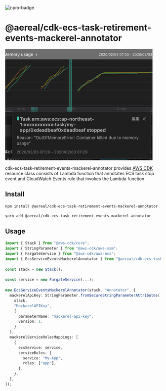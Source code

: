 ![npm-badge][npm-badge]

# @aereal/cdk-ecs-task-retirement-events-mackerel-annotator

![mackerel-annotation-image][]

cdk-ecs-task-retirement-events-mackerel-annotator provides [AWS CDK][] resource class consists of Lambda function that annotates ECS task stop event
and CloudWatch Events rule that invokes the Lambda function.

## Install

```sh
npm install @aereal/cdk-ecs-task-retirement-events-mackerel-annotator
```

```sh
yarn add @aereal/cdk-ecs-task-retirement-events-mackerel-annotator
```

## Usage

```typescript
import { Stack } from "@aws-cdk/core";
import { StringParameter } from "@aws-cdk/aws-ssm";
import { FargateService } from "@aws-cdk/aws-ecs";
import { EcsServiceEventsMackerelAnnotator } from "@aereal/cdk-ecs-task-retirement-events-mackerel-annotator";

const stack = new Stack();

const service = new FargateService(...);

new EcsServiceEventsMackerelAnnotator(stack, "Annotator", {
  mackerelApiKey: StringParameter.fromSecureStringParameterAttributes(
    stack,
    "MackerelAPIKey",
    {
      parameterName: "mackerel-api-key",
      version: 1,
    }
  ),
  mackerelServiceRolesMappings: [
    {
      ecsService: service,
      serviceRoles: {
        service: "My-App",
        roles: ["app"],
      },
    },
  ],
});
```

[AWS CDK]: https://docs.aws.amazon.com/cdk/latest/guide/home.html
[npm-badge]: https://img.shields.io/npm/v/@aereal/cdk-ecs-task-retirement-events-mackerel-annotator
[mackerel-annotation-image]: /docs/images/annotation.png
